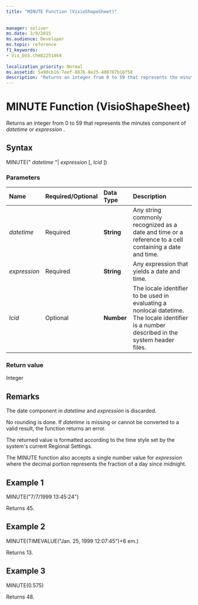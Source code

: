 ```yaml
---
title: "MINUTE Function (VisioShapeSheet)"
 
 
manager: soliver
ms.date: 3/9/2015
ms.audience: Developer
ms.topic: reference
f1_keywords:
- Vis_DSS.chm82251464
 
localization_priority: Normal
ms.assetid: 5a90cb16-7eef-8876-8e25-408787b16f58
description: "Returns an integer from 0 to 59 that represents the minutes component of datetime or expression ."
---
```


# MINUTE Function (VisioShapeSheet)

Returns an integer from 0 to 59 that represents the minutes component of  *datetime*  or  *expression*  . 
  
## Syntax

MINUTE(" *datetime*  "|  *expression*  [,  *lcid*  ]) 
  
### Parameters

|**Name**|**Required/Optional**|**Data Type**|**Description**|
|:-----|:-----|:-----|:-----|
| _datetime_ <br/> |Required  <br/> |**String** <br/> |Any string commonly recognized as a date and time or a reference to a cell containing a date and time.  <br/> |
| _expression_ <br/> |Required  <br/> |**String** <br/> | Any expression that yields a date and time.  <br/> |
| _lcid_ <br/> |Optional  <br/> |**Number** <br/> |The locale identifier to be used in evaluating a nonlocal datetime. The locale identifier is a number described in the system header files.  <br/> |
   
### Return value

Integer
  
## Remarks

The date component in  _datetime_ and  _expression_ is discarded. 
  
No rounding is done. If  _datetime_ is missing or cannot be converted to a valid result, the function returns an error. 
  
The returned value is formatted according to the time style set by the system's current Regional Settings.
  
The MINUTE function also accepts a single number value for  _expression_ where the decimal portion represents the fraction of a day since midnight. 
  
## Example 1

MINUTE("7/7/1999 13:45:24")
  
Returns 45.
  
## Example 2

MINUTE(TIMEVALUE("Jan. 25, 1999 12:07:45")+6 em.)
  
Returns 13.
  
## Example 3

MINUTE(0.575)
  
Returns 48.
  

